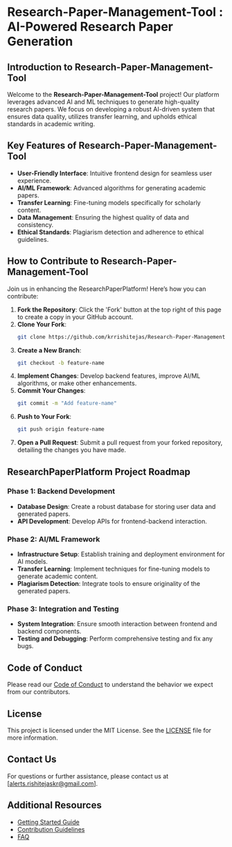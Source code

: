 # Research-Paper-Management-Tool : AI-Powered Research Paper Generation

## Introduction to Research-Paper-Management-Tool
Welcome to the **Research-Paper-Management-Tool** project! Our platform leverages advanced AI and ML techniques to generate high-quality research papers. We focus on developing a robust AI-driven system that ensures data quality, utilizes transfer learning, and upholds ethical standards in academic writing.

## Key Features of Research-Paper-Management-Tool
- **User-Friendly Interface**: Intuitive frontend design for seamless user experience.
- **AI/ML Framework**: Advanced algorithms for generating academic papers.
- **Transfer Learning**: Fine-tuning models specifically for scholarly content.
- **Data Management**: Ensuring the highest quality of data and consistency.
- **Ethical Standards**: Plagiarism detection and adherence to ethical guidelines.

## How to Contribute to Research-Paper-Management-Tool
Join us in enhancing the ResearchPaperPlatform! Here’s how you can contribute:

1. **Fork the Repository**: Click the 'Fork' button at the top right of this page to create a copy in your GitHub account.
2. **Clone Your Fork**:
    ```bash
    git clone https://github.com/krrishitejas/Research-Paper-Management-Tool.git
    ```
3. **Create a New Branch**:
    ```bash
    git checkout -b feature-name
    ```
4. **Implement Changes**: Develop backend features, improve AI/ML algorithms, or make other enhancements.
5. **Commit Your Changes**:
    ```bash
    git commit -m "Add feature-name"
    ```
6. **Push to Your Fork**:
    ```bash
    git push origin feature-name
    ```
7. **Open a Pull Request**: Submit a pull request from your forked repository, detailing the changes you have made.

## ResearchPaperPlatform Project Roadmap
### Phase 1: Backend Development
- **Database Design**: Create a robust database for storing user data and generated papers.
- **API Development**: Develop APIs for frontend-backend interaction.

### Phase 2: AI/ML Framework
- **Infrastructure Setup**: Establish training and deployment environment for AI models.
- **Transfer Learning**: Implement techniques for fine-tuning models to generate academic content.
- **Plagiarism Detection**: Integrate tools to ensure originality of the generated papers.

### Phase 3: Integration and Testing
- **System Integration**: Ensure smooth interaction between frontend and backend components.
- **Testing and Debugging**: Perform comprehensive testing and fix any bugs.

## Code of Conduct
Please read our [Code of Conduct](CODE_OF_CONDUCT.md) to understand the behavior we expect from our contributors.

## License
This project is licensed under the MIT License. See the [LICENSE](LICENSE) file for more information.

## Contact Us
For questions or further assistance, please contact us at [alerts.rishitejaskr@gmail.com].

## Additional Resources
- [Getting Started Guide](GETTING_STARTED.md)
- [Contribution Guidelines](CONTRIBUTING.md)
- [FAQ](FAQ.md)
